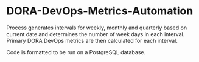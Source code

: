 # DORA-DevOps-Metrics-Automation

Process generates intervals for weekly, monthly and quarterly based on current date and determines the number of week days in each interval. Primary DORA DevOps metrics are then calculated for each interval.

Code is formatted to be run on a PostgreSQL database.
